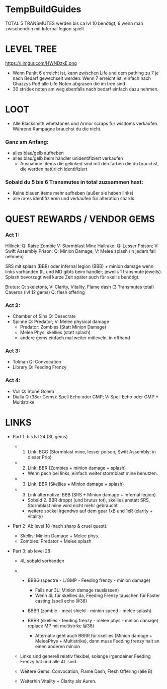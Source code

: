 # TempBuildGuides


TOTAL 5 TRANSMUTES werden bis ca lvl 10 benötigt, 6 wenn man zwischendrin mit Infernal legion spielt

# LEVEL TREE

https://i.imgur.com/HWNDzxE.png

- Wenn Punkt 6 erreicht ist, kann zwischen Life und dem pathing zu 7 je nach Bedarf gewechselt werden. Wenn 7 erreicht ist, einfach nach Ghazzys PoB alle Life Noten abgrasen die im tree sind.
- 30 str/dex noten am weg ebenfalls nach bedarf einfach dazu nehmen.

# LOOT

- Alle Blacksmith whetstones und Armor scraps für wisdoms verkaufen. Während Kampagne brauchst du die nicht.

### Ganz am Anfang: 
- alles blau/gelb aufheben
- alles blau/gelb beim händler unidentifiziert verkaufen
	- Ausnahme: items die gelinked sind mit den farben die du brauchst, die werden natürlich identifiziert

### Sobald du 5 bis 6 Transmutes in total zuzsammen hast:
- Keine blauen items mehr aufheben (außer sie haben links)
- alle rares identifizieren und verkaufen für alteration shards
	
# QUEST REWARDS / VENDOR GEMS


### Act 1:

Hillock: Q: Raise Zombie V: Stormblast Mine
Hailrake: Q: Lesser Poison; V: Swift Assembly
Prison: Q: Minion Damage, V: Melee splash (in jedem fall nehmen)
		
SRS mit splash (BBR) oder infernal legion (BBB) + minion damage wenn links vorhanden (IL und MD gibts beim händler; jeweils 1 transmute jeweils).
Splash bevorzugt weil kurze Zeit später auch für skellis benötigt.
		
Brutus: Q: skeletons, V: Clarity, Vitality, Flame dash (3 Transmutes total)
Caverns (lvl 12 gems) Q: flesh offering

### Act 2:
- Chamber of Sins Q: Desecrate
- Spinne Q: Predator; V: Melee physical damage 
	- Predator: Zombies (Statt Minion Damage)
	- Melee Phys: skellies (statt splash)
	- andere gems einfach mal weiter mitleveln, in offhand

### Act 3:
- Tolman Q: Convocation
- Library Q: Feeding Frenzy

### Act 4:
- Voll Q: Stone Golem
- Dialla Q (38er Gems): Spell Echo oder GMP; V: Spell Echo oder GMP + Multistrike

# LINKS

- Part 1: bis lvl 24 (3L gems)

	- 1. Link: BGG (Stormblast mine, lesser poison, Swift Assembly; in dieser Prio)
	- 2. Link: BBR (Zombies + minion damage + splash)
		- Wenn pech bei links, einfach weiter stormblast mine benutzen.
	
	- 3. Link: BBR (Skellies + Minion damage + splash)
	- 3. Link alternative: BBB (SRS + Minion damage + Infernal legion)
		- Sobald 2. BBR droppt (und brutus tot), skellies anstatt SRS, Stormblast mine wird nicht mehr gebraucht
		- weitere sockel irgendwo auf dem gear 1xB und 1xR (clarity + vitality)

- Part 2: Ab level 18 (nach sharp & cruel quest):

	- Skellis: Minion Damage + Melee phys. 
	- Zombies: Predator + Melee splash

- Part 3: ab level 28

	- 4L sobald vorhanden
	- 
		- BBBG (spectre - L/GMP - Feeding frenzy - minion damage)
			- Falls nur 3L: Minion damage rauslassen)
			- Wenn 4L für skellies da, Feeding Frenzy tauschen für Faster casting (spell echo @38)
			
		- BBBR (zombie - meat shield - minion speed - melee splash)
		
		- BBBR (skellies - feeding frenzy - melee phys - minion damage) replace MP mit multistrike @38)
			- Alternativ geht auch BBRR für skellies (Minion damage + MeleePhys + Multistrike), dann muss Feeding frenzy halt an einen anderen minion
			
	- Links sind generell relativ flexibel, solange irgendeiner Feeding Frenzy hat und alle 4L sind.
	- Weitere Gems: Convocation, Flame Dash, Flesh Offering (alle B)
	- Weiterhin Vitality + Clarity als Auren.






